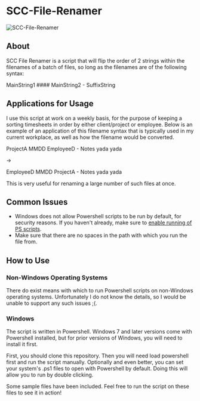 # SCC-File-Renamer
![SCC-File-Renamer](http://joeflack.net/wp-content/uploads/2016/02/SCC-File-Renamer.png)

## About
SCC File Renamer is a script that will flip the order of 2 strings within the filenames of a batch of files, so long as the filenames are of the following syntax: 

MainString1 #### MainString2 - SuffixString

## Applications for Usage
I use this script at work on a weekly basis, for the purpose of keeping a sorting timesheets in order by either client/project or employee. Below is an example of an application of this filename syntax that is typically used in my current workplace, as well as how the filename would be converted.

ProjectA MMDD EmployeeD - Notes yada yada

->

EmployeeD MMDD ProjectA - Notes yada yada

This is very useful for renaming a large number of such files at once.

## Common Issues
* Windows does not allow Powershell scripts to be run by default, for security reasons. If you haven't already, make sure to [enable running of PS scripts](https://technet.microsoft.com/en-us/library/ee176961.aspx).
* Make sure that there are no spaces in the path with which you run the file from.

## How to Use
### Non-Windows Operating Systems
There do exist means with which to run Powershell scripts on non-Windows operating systems. Unfortunately I do not know the details, so I would be unable to support any such issues ;(.

### Windows
The script is written in Powershell. Windows 7 and later versions come with Powershell installed, but for prior versions of Windows, you will need to install it first.

First, you should clone this repository. Then you will need load powershell first and run the script manually. Optionally and even better, you can set your system's .ps1 files to open with Powershell by default. Doing this will allow you to run by double clicking.

Some sample files have been included. Feel free to run the script on these files to see it in action!
